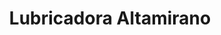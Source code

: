 ---
title: "Lubricadora Altamirano"
url: /guayaquil/lubricadora-altamirano/
shop: reparación de automóviles
---